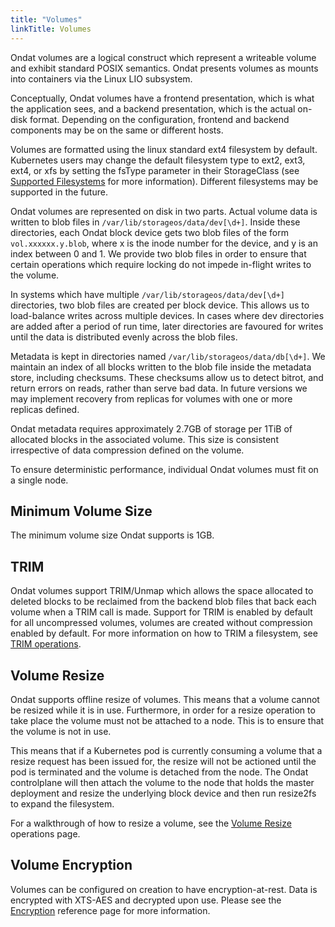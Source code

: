 ```yaml
---
title: "Volumes"
linkTitle: Volumes
---
```


Ondat volumes are a logical construct which represent a writeable volume
and exhibit standard POSIX semantics. Ondat presents volumes as mounts into
containers via the Linux LIO subsystem.

Conceptually, Ondat volumes have a frontend presentation, which is what
the application sees, and a backend presentation, which is the actual on-disk
format. Depending on the configuration, frontend and backend components may be
on the same or different hosts.

Volumes are formatted using the linux standard ext4 filesystem by default.
Kubernetes users may change the default filesystem type to ext2, ext3, ext4, or
xfs by setting the fsType parameter in their StorageClass (see [Supported Filesystems](/docs/reference/filesystems#persistent-volume-filesystems) for more
information). Different filesystems may be supported in the future.

Ondat volumes are represented on disk in two parts. Actual volume data is
written to blob files in `/var/lib/storageos/data/dev[\d+]`. Inside these
directories, each Ondat block device gets two blob files of the form
`vol.xxxxxx.y.blob`, where x is the inode number for the device, and y is an
index between 0 and 1. We provide two blob files in order to ensure that
certain operations which require locking do not impede in-flight writes to the
volume.

In systems which have multiple `/var/lib/storageos/data/dev[\d+]` directories,
two blob files are created per block device. This allows us to load-balance
writes across multiple devices. In cases where dev directories are added after
a period of run time, later directories are favoured for writes until the data
is distributed evenly across the blob files.

Metadata is kept in directories named `/var/lib/storageos/data/db[\d+]`. We
maintain an index of all blocks written to the blob file inside the metadata
store, including checksums. These checksums allow us to detect bitrot, and
return errors on reads, rather than serve bad data. In future versions we may
implement recovery from replicas for volumes with one or more replicas defined.

Ondat metadata requires approximately 2.7GB of storage per 1TiB of allocated
blocks in the associated volume. This size is consistent irrespective of data
compression defined on the volume.

To ensure deterministic performance, individual Ondat volumes must fit on a single
node.

## Minimum Volume Size

The minimum volume size Ondat supports is 1GB.

## TRIM

Ondat volumes support TRIM/Unmap which allows the space allocated to
deleted blocks to be reclaimed from the backend blob files that back each
volume when a TRIM call is made. Support for TRIM is enabled by default for all
uncompressed volumes, volumes are created without compression enabled by
default. For more information on how to TRIM a filesystem, see [TRIM operations](/docs/operations/trim).

## Volume Resize

Ondat  supports offline resize of volumes. This means that a volume cannot be
resized while it is in use. Furthermore, in order for a resize operation to
take place the volume must not be attached to a node. This is to ensure that
the volume is not in use.

This means that if a Kubernetes pod is currently consuming a volume that a
resize request has been issued for, the resize will not be actioned until the
pod is terminated and the volume is detached from the node. The Ondat
controlplane will then attach the volume to the node that holds the master
deployment and resize the underlying block device and then run resize2fs to
expand the filesystem.

For a walkthrough of how to resize a volume, see the [Volume Resize](/docs/operations/resize) operations page.

## Volume Encryption

Volumes can be configured on creation to have encryption-at-rest. Data
is encrypted with XTS-AES and decrypted upon use. Please see
the [Encryption](/docs/reference/encryption) reference page for
more information.

